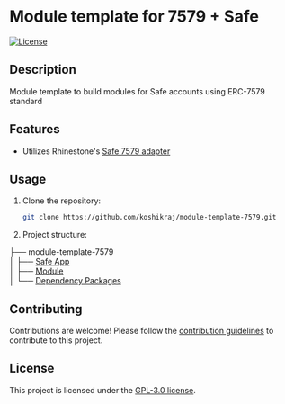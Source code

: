 # Module template for 7579 + Safe

[![License](https://img.shields.io/badge/license-GPL3-blue.svg)](https://github.com/koshikraj/module-template-7579/blob/main/LICENSE)

## Description

Module template to build modules for Safe accounts using ERC-7579 standard

## Features

- Utilizes Rhinestone's [Safe 7579 adapter](https://github.com/rhinestonewtf/safe7579)

## Usage

1. Clone the repository:

    ```bash
    git clone https://github.com/koshikraj/module-template-7579.git
    ```

2. Project structure:

├── module-template-7579 <br/>
│   ├── [Safe App](./web)<br/>
│   ├── [Module](./module)<br/>
│   └── [Dependency Packages](./packages)



## Contributing

Contributions are welcome! Please follow the [contribution guidelines](CONTRIBUTING.md) to contribute to this project.

## License

This project is licensed under the [GPL-3.0 license](./LICENSE).